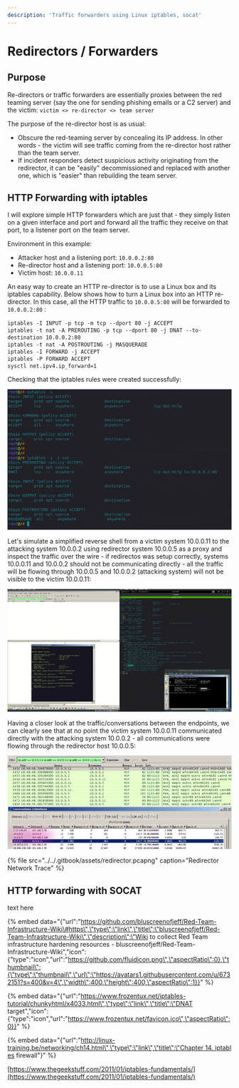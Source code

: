 ```yaml
---
description: 'Traffic forwarders using Linux iptables, socat'
---
```


# Redirectors / Forwarders

## Purpose

Re-directors or traffic forwarders are essentially proxies between the red teaming server \(say the one for sending phishing emails or a C2 server\) and the victim: `victim <> re-director <> team server`

The purpose of the re-director host is as usual:

* Obscure the red-teaming server by concealing its IP address. In other words - the victim will see traffic coming from the re-director host rather than the team server.
* If incident responders detect suspicious activity originating from the redirector, it can be "easily" decommissioned and replaced with another one, which is "easier" than rebuilding the team server.

## HTTP Forwarding with iptables

I will explore simple HTTP forwarders which are just that - they simply listen on a given interface and port and forward all the traffic they receive on that port, to a listener port on the team server.

Environment in this example:

* Attacker host and a listening port: `10.0.0.2:80`
* Re-director host and a listening port: `10.0.0.5:80`
* Victim host: `10.0.0.11`

An easy way to create an HTTP re-director is to use a Linux box and its iptables capability. Below shows how to turn a Linux box into an HTTP re-director. In this case, all the HTTP traffic to `10.0.0.5:80` will be forwarded to `10.0.0.2:80` :

```text
iptables -I INPUT -p tcp -m tcp --dport 80 -j ACCEPT
iptables -t nat -A PREROUTING -p tcp --dport 80 -j DNAT --to-destination 10.0.0.2:80
iptables -t nat -A POSTROUTING -j MASQUERADE
iptables -I FORWARD -j ACCEPT
iptables -P FORWARD ACCEPT
sysctl net.ipv4.ip_forward=1
```

Checking that the iptables rules were created successfully:

![](../../.gitbook/assets/redirectors-iptables.png)

Let's simulate a simplified reverse shell from a victim system 10.0.0.11 to the attacking system 10.0.0.2 using redirector system 10.0.0.5 as a proxy and inspect the traffic over the wire - if redirectos was setup correctly, systems 10.0.0.11 and 10.0.0.2 should not be communicating directly - all the traffic will be flowing through 10.0.0.5 and 10.0.0.2 \(attacking system\) will not be visible to the victim 10.0.0.11:

![](../../.gitbook/assets/redirector.gif)

Having a closer look at the traffic/conversations between the endpoints, we can clearly see that at no point the victim system 10.0.0.11 communicated directly with the attacking system 10.0.0.2 - all communications were flowing through the redirector host 10.0.0.5:

![](../../.gitbook/assets/redirector-conversations.png)

{% file src="../../.gitbook/assets/redirector.pcapng" caption="Redirector Network Trace" %}

## HTTP forwarding with SOCAT

text here

{% embed data="{\"url\":\"https://github.com/bluscreenofjeff/Red-Team-Infrastructure-Wiki\#https\",\"type\":\"link\",\"title\":\"bluscreenofjeff/Red-Team-Infrastructure-Wiki\",\"description\":\"Wiki to collect Red Team infrastructure hardening resources - bluscreenofjeff/Red-Team-Infrastructure-Wiki\",\"icon\":{\"type\":\"icon\",\"url\":\"https://github.com/fluidicon.png\",\"aspectRatio\":0},\"thumbnail\":{\"type\":\"thumbnail\",\"url\":\"https://avatars1.githubusercontent.com/u/6732151?s=400&v=4\",\"width\":400,\"height\":400,\"aspectRatio\":1}}" %}

{% embed data="{\"url\":\"https://www.frozentux.net/iptables-tutorial/chunkyhtml/x4033.html\",\"type\":\"link\",\"title\":\"DNAT target\",\"icon\":{\"type\":\"icon\",\"url\":\"https://www.frozentux.net/favicon.ico\",\"aspectRatio\":0}}" %}

{% embed data="{\"url\":\"http://linux-training.be/networking/ch14.html\",\"type\":\"link\",\"title\":\"Chapter 14. iptables firewall\"}" %}

[https://www.thegeekstuff.com/2011/01/iptables-fundamentals/](https://www.thegeekstuff.com/2011/01/iptables-fundamentals/)

